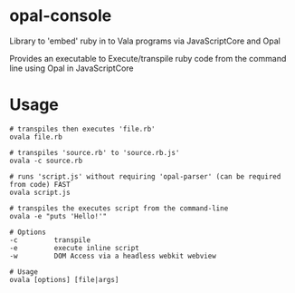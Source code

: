 # opal-console
Library to 'embed' ruby in to Vala programs via JavaScriptCore and Opal

Provides an executable to Execute/transpile ruby code from the command line using Opal in JavaScriptCore  

Usage
===
```
# transpiles then executes 'file.rb'
ovala file.rb

# transpiles 'source.rb' to 'source.rb.js'
ovala -c source.rb

# runs 'script.js' without requiring 'opal-parser' (can be required from code) FAST
ovala script.js

# transpiles the executes script from the command-line
ovala -e "puts 'Hello!'"

# Options
-c         transpile
-e         execute inline script
-w         DOM Access via a headless webkit webview

# Usage
ovala [options] [file|args]
```
